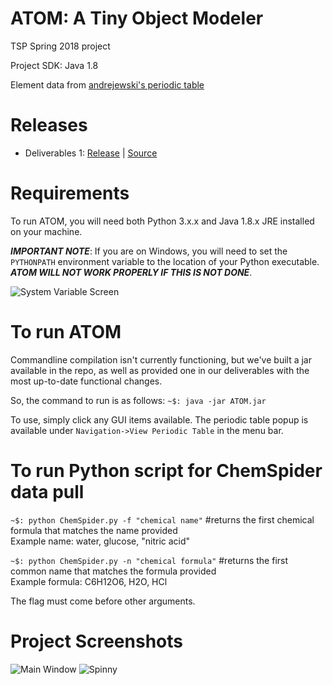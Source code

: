 # ATOM: A Tiny Object Modeler
TSP Spring 2018 project

Project SDK: Java 1.8

Element data from [andrejewski's periodic table](https://github.com/andrejewski/periodic-table) 

# Releases
* Deliverables 1: [Release](https://github.com/TSP-Molecule/ATOM/raw/Deliverables-1.0/ATOM.jar) | [Source](https://github.com/TSP-Molecule/ATOM/tree/Deliverables-1.0/)

# Requirements
To run ATOM, you will need both Python 3.x.x and Java 1.8.x JRE installed on your machine.

***IMPORTANT NOTE***:
If you are on Windows, you will need to set the `PYTHONPATH` environment variable to the location of your Python executable. ***ATOM WILL NOT WORK PROPERLY IF THIS IS NOT DONE***.

![System Variable Screen](https://i.imgur.com/B4FZpKz.png)

# To run ATOM
Commandline compilation isn't currently functioning, but we've built a jar available in the repo, as well as provided one in our deliverables with the most up-to-date functional changes. 

So, the command to run is as follows:
`~$: java -jar ATOM.jar`

To use, simply click any GUI items available. The periodic table popup is available under `Navigation->View Periodic Table` in the menu bar.


# To run Python script for ChemSpider data pull
`~$: python ChemSpider.py -f "chemical name"` #returns the first chemical formula that matches the name provided</br>
  Example name: water, glucose, "nitric acid"</br>
  
`~$: python ChemSpider.py -n "chemical formula"` #returns the first common name that matches the formula provided</br>
  Example formula: C6H12O6, H2O, HCl</br>
  
The flag must come before other arguments.

# Project Screenshots
![Main Window](https://i.imgur.com/ect59gc.png)
![Spinny](https://i.imgur.com/F4g0Jh9.gif)